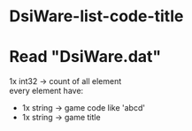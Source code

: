 # DsiWare-list-code-title
# Read "DsiWare.dat"
1x int32 -> count of all element<br />
every element have:<br />
<ul>
    <li>1x string -> game code like 'abcd'</li>
    <li>1x string -> game title</li>
</ul> 
